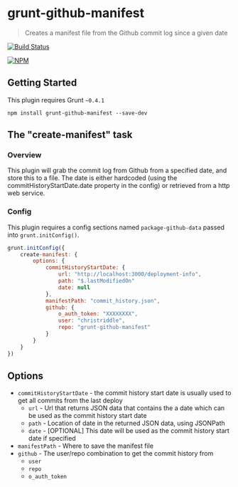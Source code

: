 # grunt-github-manifest

> Creates a manifest file from the Github commit log since a given date

[![Build Status](https://travis-ci.org/christriddle/grunt-github-manifest.svg?branch=master)](https://travis-ci.org/christriddle/grunt-github-manifest)

[![NPM](https://nodei.co/npm/grunt-github-manifest.png)](https://nodei.co/npm/grunt-github-manifest)

## Getting Started
This plugin requires Grunt `~0.4.1`

```shell
npm install grunt-github-manifest --save-dev
```

## The "create-manifest" task

### Overview
This plugin will grab the commit log from Github from a specified date, and store this to a file.
The date is either hardcoded (using the commitHistoryStartDate.date property in the config) or retrieved from a http web service.

### Config
This plugin requires a config sections named `package-github-data` passed into `grunt.initConfig()`.

```js
grunt.initConfig({
    create-manifest: {
        options: {
            commitHistoryStartDate: {
                url: "http://localhost:3000/deployment-info",
                path: "$.lastModifiedOn"
                date: null
            },
            manifestPath: "commit_history.json",
            github: {
                o_auth_token: "XXXXXXXX",
                user: "christriddle",
                repo: "grunt-github-manifest"
            }
        }
    }
})
```

## Options

- `commitHistoryStartDate` - the commit history start date is usually used to get all commits from the last deploy
    - `url` - Url that returns JSON data that contains the a date which can be used as the commit history start date
    - `path` - Location of date in the returned JSON data, using JSONPath
    - `date`  - [OPTIONAL] This date will be used as the commit history start date if specified
- `manifestPath` - Where to save the manifest file
- `github` - The user/repo combination to get the commit history from
    - `user`
    - `repo`
    - `o_auth_token`